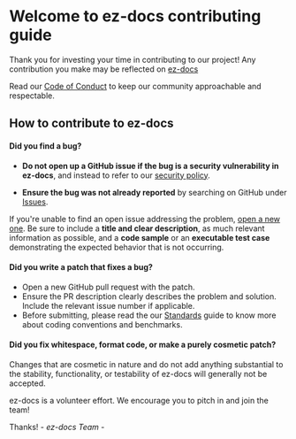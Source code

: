 # Welcome to ez-docs contributing guide

Thank you for investing your time in contributing to our project! Any contribution you make may be reflected on [ez-docs](https://github.com/fga-eps-mds/2022-2-Squad07)

Read our [Code of Conduct](./CODE_OF_CONDUCT.md) to keep our community approachable and respectable.

## How to contribute to ez-docs

#### **Did you find a bug?**

* **Do not open up a GitHub issue if the bug is a security vulnerability
 in ez-docs**, and instead to refer to our [security policy](./SECURITY.md).

* **Ensure the bug was not already reported** by searching on GitHub under [Issues](https://github.com/fga-eps-mds/2022-2-Squad07/issues).

If you're unable to find an open issue addressing the problem, [open a new one](https://github.com/fga-eps-mds/2022-2-Squad07/issues/new). Be sure to include a **title and clear description**, as much relevant information as possible, and a **code sample** or an **executable test case** demonstrating the expected behavior that is not occurring.

#### **Did you write a patch that fixes a bug?**

* Open a new GitHub pull request with the patch.
* Ensure the PR description clearly describes the problem and solution. Include the relevant issue number if applicable.
* Before submitting, please read the our [Standards](https://fga-eps-mds.github.io/2022-2-Squad07/code_conduct.html) guide to know more about coding conventions and benchmarks.

#### **Did you fix whitespace, format code, or make a purely cosmetic patch?**

Changes that are cosmetic in nature and do not add anything substantial to the stability, functionality, or testability of ez-docs will generally not be accepted.

ez-docs is a volunteer effort. We encourage you to pitch in and join the team!

Thanks! - *ez-docs Team* -
